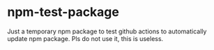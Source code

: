 # npm-test-package

Just a temporary npm package to test github actions to automatically update npm package.
Pls do not use it, this is useless.
